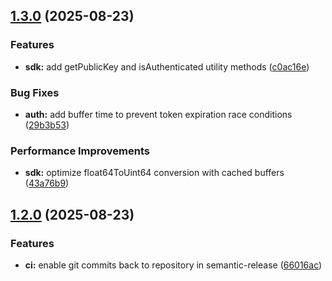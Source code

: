 ## [1.3.0](https://github.com/clutchprotocol/clutch-hub-sdk-js/compare/v1.2.0...v1.3.0) (2025-08-23)


### Features

* **sdk:** add getPublicKey and isAuthenticated utility methods ([c0ac16e](https://github.com/clutchprotocol/clutch-hub-sdk-js/commit/c0ac16e1166cf9d6e4bcb5ae8cc37a17d6ae7028))


### Bug Fixes

* **auth:** add buffer time to prevent token expiration race conditions ([29b3b53](https://github.com/clutchprotocol/clutch-hub-sdk-js/commit/29b3b538dc260c34d80814da4723a5d13a140a48))


### Performance Improvements

* **sdk:** optimize float64ToUint64 conversion with cached buffers ([43a76b9](https://github.com/clutchprotocol/clutch-hub-sdk-js/commit/43a76b91cd05b737a5942a381653419816656fdd))

## [1.2.0](https://github.com/clutchprotocol/clutch-hub-sdk-js/compare/v1.1.0...v1.2.0) (2025-08-23)


### Features

* **ci:** enable git commits back to repository in semantic-release ([66016ac](https://github.com/clutchprotocol/clutch-hub-sdk-js/commit/66016aceb0418ef0506ab55c024eaa37d6b28bee))
